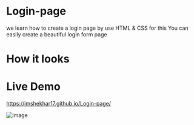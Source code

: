 # Login-page
we learn how to create a login page by use HTML & CSS for this You can easily create a beautiful login form page

# How it looks

# Live Demo

https://imshekhar17.github.io/Login-page/

![image](https://user-images.githubusercontent.com/118382443/230790433-c92ef783-031f-4229-bf01-aad9573c2c41.png)

